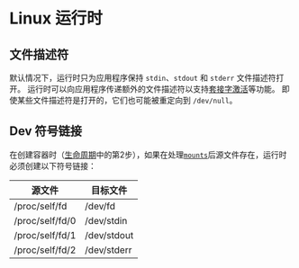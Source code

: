 # <a name="linuxRuntime" />Linux 运行时

## <a name="runtimeLinuxFileDescriptors" />文件描述符

默认情况下，运行时只为应用程序保持 `stdin`、`stdout` 和 `stderr` 文件描述符打开。
运行时可以向应用程序传递额外的文件描述符以支持[套接字激活][socket-activated-containers]等功能。
即使某些文件描述符是打开的，它们也可能被重定向到 `/dev/null`。

## <a name="runtimeLinuxDevSymbolicLinks" />Dev 符号链接

在创建容器时（[生命周期](runtime.md#lifecycle)中的第2步），如果在处理[`mounts`](config.md#mounts)后源文件存在，运行时必须创建以下符号链接：

|    源文件        | 目标文件    |
| --------------- | ----------- |
| /proc/self/fd   | /dev/fd     |
| /proc/self/fd/0 | /dev/stdin  |
| /proc/self/fd/1 | /dev/stdout |
| /proc/self/fd/2 | /dev/stderr |

[socket-activated-containers]: https://0pointer.de/blog/projects/socket-activated-containers.html 